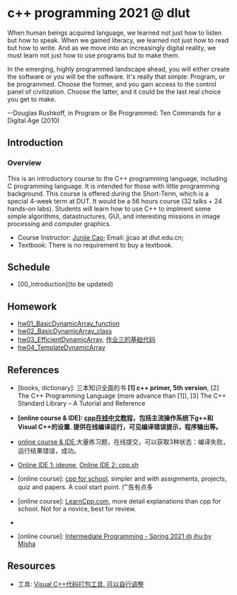 # c++ programming 2021 @ dlut
When human beings acquired language, we learned not just how to listen but how to speak. When we gained literacy, we learned not just how to read but how to write. And as we move into an increasingly digital reality, we must learn not just how to use programs but to make them.

In the emerging, highly programmed landscape ahead, you will either create the software or you will be the software. It's really that simple: Program, or be programmed. Choose the former, and you gain access to the control panel of civilization. Choose the latter, and it could be the last real choice you get to make.

--Douglas Rushkoff, in Program or Be Programmed: Ten Commands for a Digital Age (2010)

## Introduction
### Overview
This is an introductory course to the C++ programming language, including C programming language. 
    It is intended for those with little programming background. 
    This course is offered during the Short-Term, which is a special 4-week term at DUT. It would be a 56 hours course (32 talks + 24 hands-on labs). 
    Students will learn how to use C++ to implment some simple algorithms, datastructures, GUI, and interesting missions in image processing and computer graphics.

- Course Instructor: [Junjie Cao](http://jjcao.github.io/); Email: jjcao at dlut.edu.cn; 
- Textbook: There is no requirement to buy a textbook.

## Schedule
- [00_introduction](to be updated)   

## Homework
- [hw01_BasicDynamicArray_function](https://github.com/jjcao/cPlusPlus/blob/gh-pages/_powerpoints/hw01_BasicDynamicArray_function.pdf?raw=true)
- [hw02_BasicDynamicArray_class](https://github.com/jjcao/cPlusPlus/blob/gh-pages/_powerpoints/hw02_BasicDynamicArray_class.pdf?raw=true)
- [hw03_EfficientDynamicArray](https://github.com/jjcao/cPlusPlus/blob/gh-pages/_powerpoints/hw03_EfficientDynamicArray.pdf?raw=true), [作业三的基础代码]()
- [hw04_TemplateDynamicArray](https://github.com/jjcao/cPlusPlus/blob/gh-pages/_powerpoints/hw04_TemplateDynamicArray.pdf?raw=true)


## References
- [books, dictionary]: 三本知识全面的书 **[1] c++ primer, 5th version**, [2] The C++ Programming Language (more advance than [1]), [3] The C++ Standard Library – A Tutorial and Reference

- **[online course & IDE]: [cpp在线中文教程](https://www.runoob.com/cplusplus/cpp-tutorial.html)，包括主流操作系统下g++和Visual C++的设置. 提供在线编译运行，可见编译错误提示，程序输出等。**

- [online course & IDE](https://www.dotcpp.com),大量练习题，在线提交，可以获取3种状态：编译失败，运行结果错误，成功。

- [Online IDE 1: ideone](http://ideone.com), [Online IDE 2: cpp.sh](http://cpp.sh)

- [online course]: [cpp for school](http://www.cppforschool.com/), simpler and with assignments, projects, quiz and papers. A cool start point. 广告有点多

- [online course]: [LearnCpp.com](http://www.learncpp.com/), more detail explanations than cpp for school. Not for a novice, best for review.

- [dictionary]: [cplusplus.com](http://www.cplusplus.com/)


- [online course]: [Intermediate Programming - Spring 2021 @ jhu by Misha](https://jhu-ip.github.io/cs220-sp21/)

<!--
- [video course]: 北京大学 c++程序设计 @ coursera. 难度介于cpp for school和LearnCpp.com之间，适合初学者</li>
- 
- **[online course & IDE]: [w3cschool for c++](https://www.w3cschool.cn/cpp/), 成功有输出，失败无提示，速度慢，2021**


- [books, tutorial]: 两本教程式的书[1] Paul Deitel, Deitel Harvey. C++ How to Programing, [2] Sams Teach Yourself C++ in One Hour a Day
- [book]: C++编程关键路径—程序员求职指南
-->

## Resources
 <!--
- Online IDE: [Processing](https://processing.org), develop and display visualization online.
 
- [Online Problemset, LeetCode](https://leetcode.com/problemset) 高级，不适合本课
  
- [北大课件](https://github.com/chiuchiuuu/programming-and-algorithm)
- [北大练习](http://cxsjsxmooc.openjudge.cn/test) 失效
-->  

- 工具: [Visual C++代码打包工具, 可以自行调整](https://github.com/jjcao/jjcao_code/blob/head/packing.bat)

 <!--
<li>[总结]: <a href="https://blog.csdn.net/LF_2016/article/details/52434575">C++知识体系</a>, 
    总结的很好，包括一些高级内容.</li>
-->
